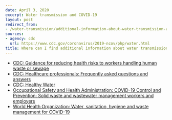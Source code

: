 ```yaml
---
date: April 3, 2020
excerpt: Water transmission and COVID-19
layout: post
redirect_from:
- /water-transmission/additional-information-about-water-transmission-and-covid-19/
sources:
- agency: cdc
  url: https://www.cdc.gov/coronavirus/2019-ncov/php/water.html
title: Where can I find additional information about water transmission and COVID-19?
---
```


* <a href="https://www.cdc.gov/healthywater/global/sanitation/workers_handlingwaste.html">CDC: Guidance for reducing health risks to workers handling human waste or sewage</a>
* <a href="https://www.cdc.gov/coronavirus/2019-ncov/hcp/faq.html">CDC: Healthcare professionals: Frequently asked questions and answers</a>
* <a href="https://www.cdc.gov/healthywater/index.html">CDC: Healthy Water</a>
* <a href="https://www.osha.gov/SLTC/covid-19/controlprevention.html#solidwaste">Occupational Safety and Health Administration: COVID-19 Control and Prevention: Solid waste and wastewater management workers and employers</a>
* <a href="https://www.who.int/publications-detail/water-sanitation-hygiene-and-waste-management-for-covid-19">World Health Organization: Water, sanitation, hygiene and waste management for COVID-19</a>